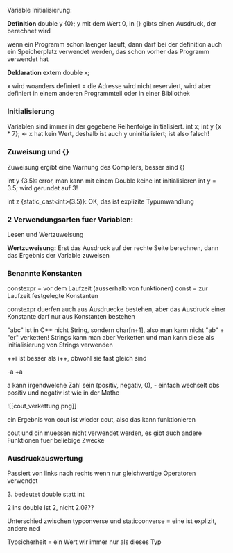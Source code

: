 Variable Initialisierung:

**Definition**
double y {0}; y mit dem Wert 0, in {} gibts einen Ausdruck, der berechnet wird

wenn ein Programm schon laenger laeuft, dann darf bei der definition auch ein Speicherplatz verwendet werden, das schon vorher das Programm verwendet hat 

**Deklaration**
extern double x;

x wird woanders definiert = die Adresse wird nicht reserviert, wird aber definiert in einem anderen Programmteil oder in einer Bibliothek

### Initialisierung

Variablen sind immer in der gegebene Reihenfolge initialisiert.
int x; int y {x * 7}; <- x hat kein Wert, deshalb ist auch y uninitialisiert; ist also falsch!

### Zuweisung und {}

Zuweisung ergibt eine Warnung des Compilers, besser sind {}

int y {3.5}: error, man kann mit einem Double keine int initialisieren
int y = 3.5; wird gerundet auf 3!

int z {static_cast\<int\>(3.5)}: OK, das ist explizite Typumwandlung

### 2 Verwendungsarten fuer Variablen:

Lesen und Wertzuweisung

**Wertzuweisung:** Erst das Ausdruck auf der rechte Seite berechnen, dann das Ergebnis der Variable zuweisen

### Benannte Konstanten

constexpr = vor dem Laufzeit (ausserhalb von funktionen)
const = zur Laufzeit festgelegte Konstanten

constexpr duerfen auch aus Ausdruecke bestehen, aber das Ausdruck einer Konstante darf nur aus Konstanten bestehen

"abc" ist in C++ nicht String, sondern char\[n+1], also man kann nicht "ab" + "er" verketten! Strings kann man aber Verketten und man kann diese als initialisierung von Strings verwenden

++i ist besser als i++, obwohl sie fast gleich sind

-a
+a

a kann irgendwelche Zahl sein (positiv, negativ, 0), - einfach wechselt obs positiv und negativ ist wie in der Mathe

![[cout_verkettung.png]]

ein Ergebnis von cout ist wieder cout, also das kann funktionieren

cout und cin muessen nicht verwendet werden, es gibt auch andere Funktionen fuer beliebige Zwecke

### Ausdruckauswertung

Passiert von links nach rechts wenn nur gleichwertige Operatoren verwendet

3\. bedeutet double statt int

2 ins double ist 2, nicht 2.0???

Unterschied zwischen typconverse und staticconverse = eine ist explizit, andere ned

Typsicherheit = ein Wert wir immer nur als dieses Typ